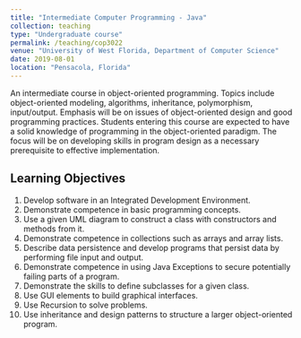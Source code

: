 ```yaml
---
title: "Intermediate Computer Programming - Java"
collection: teaching
type: "Undergraduate course"
permalink: /teaching/cop3022
venue: "University of West Florida, Department of Computer Science"
date: 2019-08-01
location: "Pensacola, Florida"
---
```


An intermediate course in object-oriented programming.
Topics include object-oriented modeling, algorithms, inheritance, polymorphism, input/output.
Emphasis will be on issues of object-oriented design and good programming practices.
Students entering this course are expected to have a solid knowledge of programming in the object-oriented paradigm.
The focus will be on developing skills in program design as a necessary prerequisite to effective implementation.

## Learning Objectives
1. Develop software in an Integrated Development Environment.
1. Demonstrate competence in basic programming concepts.
1. Use a given UML diagram to construct a class with constructors and methods from it.
1. Demonstrate competence in collections such as arrays and array lists.
1. Describe data persistence and develop programs that persist data by performing file input and output.
1. Demonstrate competence in using Java Exceptions to secure potentially failing parts of a program.
1. Demonstrate the skills to define subclasses for a given class.
1. Use GUI elements to build graphical interfaces.
1. Use Recursion to solve problems.
1. Use inheritance and design patterns to structure a larger object-oriented program.